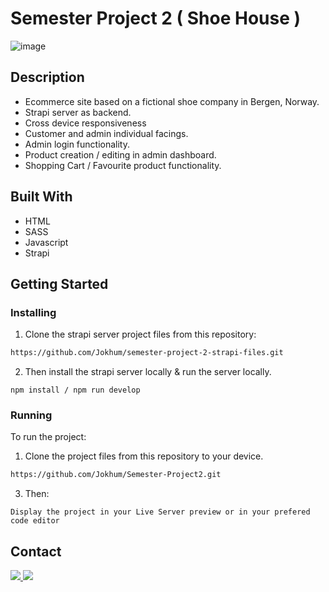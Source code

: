 # Semester Project 2 ( Shoe House )

![image](https://github.com/Jokhum/pwportfolio/blob/6abede14040ab4b345e784a279f832828069906c/images/logos/ShoeHouse.jpg)

## Description

- Ecommerce site based on a fictional shoe company in Bergen, Norway.
- Strapi server as backend.
- Cross device responsiveness
- Customer and admin individual facings.
- Admin login functionality.
- Product creation / editing in admin dashboard.
- Shopping Cart / Favourite product functionality.

## Built With

- HTML
- SASS
- Javascript
- Strapi

## Getting Started

### Installing

1. Clone the strapi server project files from this repository:

```bash
https://github.com/Jokhum/semester-project-2-strapi-files.git
```

2. Then install the strapi server locally & run the server locally.

```npm install / npm run develop```

  

### Running

To run the project:

1. Clone the project files from this repository to your device.

```bash
https://github.com/Jokhum/Semester-Project2.git
```

3. Then:

```Display the project in your Live Server preview or in your prefered code editor```

## Contact

<a href="https://www.linkedin.com/in/pwerven/" target="_blank">
  <img src=https://img.shields.io/badge/linkedin-%230077B5.svg?style=for-the-badge&logo=linkedin&logoColor=white />
</a>
<a href="mailto:p_werven@gmail.com" target="_blank">
  <img src=https://img.shields.io/badge/Gmail-D14836?style=for-the-badge&logo=gmail&logoColor=white />
</a>
